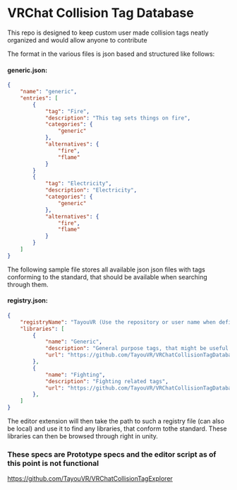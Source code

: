 # VRChat Collision Tag Database

This repo is designed to keep custom user made collision tags neatly organized and would allow anyone to contribute

The format in the various files is json based and structured like follows:


#### generic.json:
```json
{
    "name": "generic",
    "entries": [
        {
            "tag": "Fire",
            "description": "This tag sets things on fire",
            "categories": {
                "generic"
            },
            "alternatives": {
                "fire",
                "flame"
            }
        }
        {
            "tag": "Electricity",
            "description": "Electricity",
            "categories": {
                "generic"
            },
            "alternatives": {
                "fire",
                "flame"
            }
        }
    ]
}
```

The following sample file stores all available json json files with tags conforming to the standard, that should be available when searching through them.
#### registry.json:
```json
{
    "registryName": "TayouVR (Use the repository or user name when defining this)",
    "libraries": [
        {
            "name": "Generic",
            "description": "General purpose tags, that might be useful for various random things",
            "url": "https://github.com/TayouVR/VRChatCollisionTagDatabase/Path/To/File"
        },
        {
            "name": "Fighting",
            "description": "Fighting related tags",
            "url": "https://github.com/TayouVR/VRChatCollisionTagDatabase/Path/To/File"
        },
    ]
}
```

The editor extension will then take the path to such a registry file (can also be local) and use it to find any libraries, that conform tothe standard. 
These libraries can then be browsed through right in unity.


### These specs are Prototype specs and the editor script as of this point is not functional
https://github.com/TayouVR/VRChatCollisionTagExplorer
